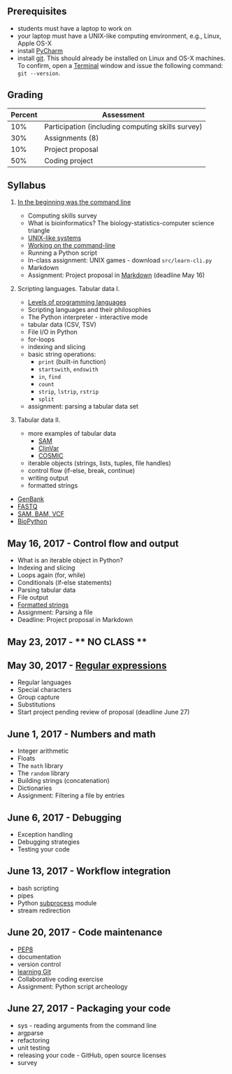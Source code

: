 ## Prerequisites
* students must have a laptop to work on
* your laptop must have a UNIX-like computing environment, e.g., Linux, Apple OS-X
* install [PyCharm](https://www.jetbrains.com/pycharm/)
* install [git](https://git-scm.com/book/en/v2/Getting-Started-Installing-Git).  This should already be installed on Linux and OS-X machines.  To confirm, open a [Terminal](https://en.wikipedia.org/wiki/Terminal_emulator) window and issue the following command: `git --version`.

## Grading

| Percent | Assessment |
|---------|------------|
| 10% | Participation (including computing skills survey) |
| 30% | Assignments (8) |
| 10% | Project proposal |
| 50% | Coding project |


## Syllabus

1. [In the beginning was the command line](http://cristal.inria.fr/~weis/info/commandline.html)
   * Computing skills survey 
   * What is bioinformatics?  The biology-statistics-computer science triangle
   * [UNIX-like systems](https://en.wikipedia.org/wiki/Unix-like)
   * [Working on the command-line](basicunixcommands.md)
   * Running a Python script
   * In-class assignment: UNIX games - download `src/learn-cli.py`
   * Markdown
   * Assignment: Project proposal in [Markdown](http://daringfireball.net/projects/markdown/basics) (deadline May 16)


2. Scripting languages.  Tabular data I.
   * [Levels of programming languages](https://en.wikipedia.org/wiki/Low-level_programming_language)
   * Scripting languages and their philosophies
   * The Python interpreter - interactive mode
   * tabular data (CSV, TSV)
   * File I/O in Python
   * for-loops
   * indexing and slicing
   * basic string operations:
     * `print` (built-in function)
     * `startswith`, `endswith`
     * `in`, `find`
     * `count`
     * `strip`, `lstrip`, `rstrip`
     * `split`
   * assignment: parsing a tabular data set

3. Tabular data II.  
   * more examples of tabular data
     * [SAM](https://samtools.github.io/hts-specs/)
     * [ClinVar](https://www.ncbi.nlm.nih.gov/clinvar/)
     * [COSMIC](http://cancer.sanger.ac.uk/cosmic)
   * iterable objects (strings, lists, tuples, file handles)
   * control flow (if-else, break, continue)
   * writing output
   * formatted strings


  * [GenBank](https://www.ncbi.nlm.nih.gov/genbank/)
  * [FASTQ](https://en.wikipedia.org/wiki/FASTQ_format)
  * [SAM, BAM, VCF](https://samtools.github.io/hts-specs/)
  * [BioPython](https://github.com/biopython/biopython)
  
  
## May 16, 2017 - Control flow and output
* What is an iterable object in Python?
* Indexing and slicing
* Loops again (for, while)
* Conditionals (if-else statements)
* Parsing tabular data
* File output
* [Formatted strings](https://en.wikipedia.org/wiki/Printf_format_string)
* Assignment: Parsing a file 
* Deadline: Project proposal in Markdown


## May 23, 2017 - ** NO CLASS **


## May 30, 2017 - [Regular expressions](https://en.wikipedia.org/wiki/Regular_expression)
* Regular languages
* Special characters
* Group capture
* Substitutions
* Start project pending review of proposal (deadline June 27)


## June 1, 2017 - Numbers and math
* Integer arithmetic
* Floats
* The `math` library
* The `random` library
* Building strings (concatenation)
* Dictionaries
* Assignment: Filtering a file by entries


## June 6, 2017 - Debugging
* Exception handling
* Debugging strategies
* Testing your code


## June 13, 2017 - Workflow integration
* bash scripting
* pipes
* Python [subprocess](https://docs.python.org/3/library/subprocess.html) module
* stream redirection


## June 20, 2017 - Code maintenance
* [PEP8](https://www.python.org/dev/peps/pep-0008/)
* documentation
* version control
* [learning Git](https://git-scm.com/book/en/v2/Getting-Started-Git-Basics)
* Collaborative coding exercise
* Assignment: Python script archeology


## June 27, 2017 - Packaging your code
* sys - reading arguments from the command line
* argparse
* refactoring
* unit testing
* releasing your code - GitHub, open source licenses
* survey
